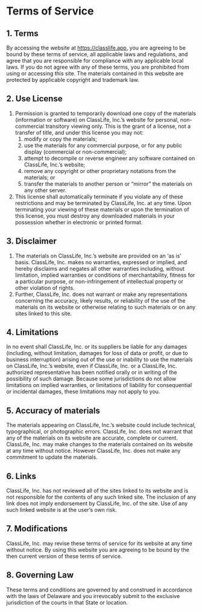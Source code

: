 # Terms of Service

## 1. Terms
By accessing the website at https://classlife.app, you are agreeing to be bound by these terms of service, all applicable laws and regulations, and agree that you are responsible for compliance with any applicable local laws. If you do not agree with any of these terms, you are prohibited from using or accessing this site. The materials contained in this website are protected by applicable copyright and trademark law.

## 2. Use License
1. Permission is granted to temporarily download one copy of the materials (information or software) on ClassLife, Inc.’s website for personal, non-commercial transitory viewing only. This is the grant of a license, not a transfer of title, and under this license you may not:
	1. modify or copy the materials;
	2. use the materials for any commercial purpose, or for any public display (commercial or non-commercial);
	3. attempt to decompile or reverse engineer any software contained on ClassLife, Inc.’s website;
	4. remove any copyright or other proprietary notations from the materials; or
	5. transfer the materials to another person or “mirror” the materials on any other server.
2. This license shall automatically terminate if you violate any of these restrictions and may be terminated by ClassLife, Inc. at any time. Upon terminating your viewing of these materials or upon the termination of this license, you must destroy any downloaded materials in your possession whether in electronic or printed format.

## 3. Disclaimer
1. The materials on ClassLife, Inc.’s website are provided on an ‘as is’ basis. ClassLife, Inc. makes no warranties, expressed or implied, and hereby disclaims and negates all other warranties including, without limitation, implied warranties or conditions of merchantability, fitness for a particular purpose, or non-infringement of intellectual property or other violation of rights.
2. Further, ClassLife, Inc. does not warrant or make any representations concerning the accuracy, likely results, or reliability of the use of the materials on its website or otherwise relating to such materials or on any sites linked to this site.

## 4. Limitations
In no event shall ClassLife, Inc. or its suppliers be liable for any damages (including, without limitation, damages for loss of data or profit, or due to business interruption) arising out of the use or inability to use the materials on ClassLife, Inc.’s website, even if ClassLife, Inc. or a ClassLife, Inc. authorized representative has been notified orally or in writing of the possibility of such damage. Because some jurisdictions do not allow limitations on implied warranties, or limitations of liability for consequential or incidental damages, these limitations may not apply to you.

## 5. Accuracy of materials
The materials appearing on ClassLife, Inc.’s website could include technical, typographical, or photographic errors. ClassLife, Inc. does not warrant that any of the materials on its website are accurate, complete or current. ClassLife, Inc. may make changes to the materials contained on its website at any time without notice. However ClassLife, Inc. does not make any commitment to update the materials.

## 6. Links
ClassLife, Inc. has not reviewed all of the sites linked to its website and is not responsible for the contents of any such linked site. The inclusion of any link does not imply endorsement by ClassLife, Inc. of the site. Use of any such linked website is at the user’s own risk.

## 7. Modifications
ClassLife, Inc. may revise these terms of service for its website at any time without notice. By using this website you are agreeing to be bound by the then current version of these terms of service.

## 8. Governing Law
These terms and conditions are governed by and construed in accordance with the laws of Delaware and you irrevocably submit to the exclusive jurisdiction of the courts in that State or location.